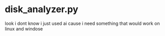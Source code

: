 # disk_analyzer.py
look i dont know i just used ai cause i need something that would work on linux and windose 

